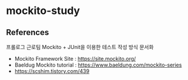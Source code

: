 # mockito-study
## References
프롤로그 근로팀 Mockito + JUnit을 이용한 테스트 작성 방식 문서화

* Mockito Framework Site : https://site.mockito.org/
* Baeldug Mockito tutorial : https://www.baeldung.com/mockito-series 
* https://scshim.tistory.com/439

